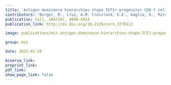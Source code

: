 ```yaml
---
title: 'Antigen dominance hierarchies shape TCF1+ progenitor CD8 t cell phenotypes in tumors.'
contributors: 'Burger, M., Cruz, A.M. Crossland, G.E., Gaglia, G., Ritch, C.C., Blatt, S.E., Bhutkar, A., Canner, D., Kienka, T., Tavana, S., Garmilla, A., Schenkel, J., Hillman, M., de los Rios Kobara, I., Li, A., Hwang, W., Westcott, P. Regev, A., Santagata, S., & Jacks, T.E. (2021).'
publication: Cell, 184(19), 4996-5014
publication_link: http://dx.doi.org/10.2139/ssrn.3770111

image: publications/mit-antigen-dominance-hierarchies-shape-TCF1-progenitor-CD8-t-cell-phenotypes-in-tumors.jpg

group: mit

date: 2021-01-20

minerva_link:
preprint_link:
pdf_link:
show_page_link: false
---
```

